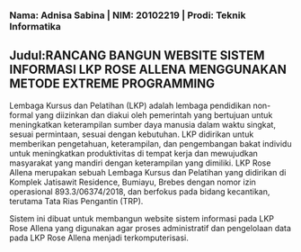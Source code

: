### Nama: Adnisa Sabina | NIM: 20102219 | Prodi: Teknik Informatika

## Judul:RANCANG BANGUN WEBSITE SISTEM INFORMASI LKP ROSE ALLENA MENGGUNAKAN METODE EXTREME PROGRAMMING

Lembaga Kursus dan Pelatihan (LKP) adalah lembaga 
pendidikan non-formal yang diizinkan dan diakui oleh pemerintah 
yang bertujuan untuk meningkatkan keterampilan sumber daya 
manusia dalam waktu singkat, sesuai permintaan, sesuai dengan 
kebutuhan. LKP didirikan untuk memberikan pengetahuan, 
keterampilan, dan pengembangan bakat individu untuk meningkatkan 
produktivitas di tempat kerja dan mewujudkan masyarakat yang 
mandiri dengan keterampilan yang dimiliki. LKP Rose Allena merupakan sebuah Lembaga Kursus dan Pelatihan 
yang didirikan di Komplek Jatisawit Residence, Bumiayu, Brebes dengan 
nomor izin operasional 893.3/06374/2018, dan berfokus pada bidang 
kecantikan, terutama Tata Rias Pengantin (TRP).

Sistem ini dibuat untuk membangun website sistem informasi pada LKP Rose Allena yang digunakan agar proses administratif dan pengelolaan data pada LKP Rose Allena menjadi terkomputerisasi.
